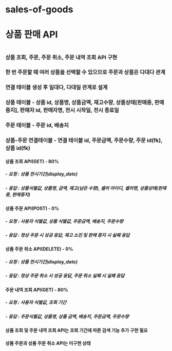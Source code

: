 # sales-of-goods

# 상품 판매 API
# 

### 상품 조회, 주문, 주문 취소, 주문 내역 조회 API 구현<br/>

### 한 번 주문할 때 여러 상품을 선택할 수 있으므로 주문과 상품은 다대다 관계
### 연결 테이블 생성 후 일대다, 다대일 관계로 설계
#### 

### 상품 테이블 - 상품 id, 상품명, 상품금액, 재고수량, 상품상태[판매중, 판매중지], 판매자 id, 판매자명, 전시 시작일, 전시 종료일
### 주문 테이블 - 주문 id, 배송지
### 상품-주문 연결테이블 - 연결 테이블 id, 주문금액, 주문수량, 주문 id(fk), 상품 id(fk)
#### 

#### 상품 조회 API(GET) - 80%
##### - 요청 : 상품 전시기간(display_date)
##### - 응답 : 상품식별값, 상품명, 금액, 재고(남은 수량), 셀러 아이디, 셀러명, 상품상태(판매중, 판매중지)
#### 

#### 상품 주문 API(POST) - 0%
##### - 요청 : 사용자 식별값, 상품 식별값, 주문금액, 배송지, 주문수량
##### - 응답 : 정상 주문 시 성공 응답, 재고 소진 및 판매 중지 시 실패 응답
#### 

#### 상품 주문 취소 API(DELETE) - 0%
##### - 요청 : 상품 전시기간(display_date)
##### - 응답 : 정상 주문 취소 시 성공 응답, 주문 취소 실패 시 실패 응답
#### 

#### 주문 내역 조회 API(GET) - 80%
##### - 요청 : 사용자 식별값, 조회 기간
##### - 응답 : 주문식별값, 상품명, 상품 금액, 배송지, 주문금액, 주문수량
#### 
#### 
#### 

#### 상품 조회 및 주문 내역 조회 API는 조회 기간에 따른 검색 기능 추가 구현 필요
#### 상품 주문과 상품 주문 취소 API는 미구현 상태
